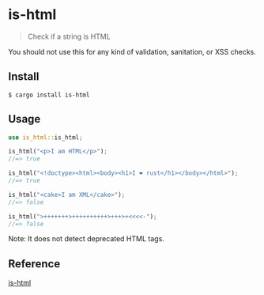 # is-html

> Check if a string is HTML

You should not use this for any kind of validation, sanitation, or XSS checks.

## Install

```
$ cargo install is-html
```
## Usage

```rust
use is_html::is_html;

is_html("<p>I am HTML</p>");
//=> true

is_html("<!doctype><html><body><h1>I ❤ rust</h1></body></html>");
//=> true

is_html("<cake>I am XML</cake>");
//=> false

is_html(">+++++++>++++++++++>+++>+<<<<-");
//=> false
```

Note: It does not detect deprecated HTML tags.

## Reference
[is-html](https://github.com/sindresorhus/is-html)
